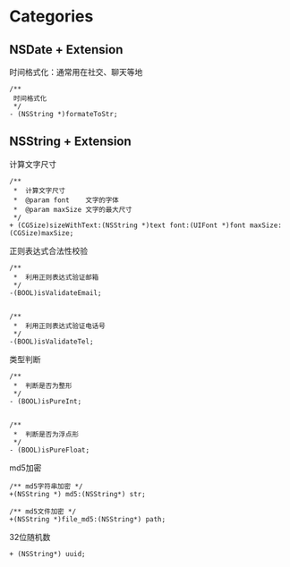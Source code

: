 # Categories

## NSDate + Extension

时间格式化：通常用在社交、聊天等地

	/**
	 时间格式化
	 */
	- (NSString *)formateToStr;


## NSString + Extension
计算文字尺寸

	/**
	 *  计算文字尺寸
	 *  @param font    文字的字体
	 *  @param maxSize 文字的最大尺寸
	 */
	+ (CGSize)sizeWithText:(NSString *)text font:(UIFont *)font maxSize:(CGSize)maxSize;
	
正则表达式合法性校验

	
	/**
	 *  利用正则表达式验证邮箱
	 */
	-(BOOL)isValidateEmail;


	/**
	 *  利用正则表达式验证电话号
	 */
	-(BOOL)isValidateTel;

类型判断

	/**
	 *  判断是否为整形
	 */
	- (BOOL)isPureInt;


	/**
	 *  判断是否为浮点形
	 */
	- (BOOL)isPureFloat;

md5加密

	/** md5字符串加密 */
	+(NSString *) md5:(NSString*) str;

	/** md5文件加密 */
	+(NSString *)file_md5:(NSString*) path;

32位随机数

	+ (NSString*) uuid;


